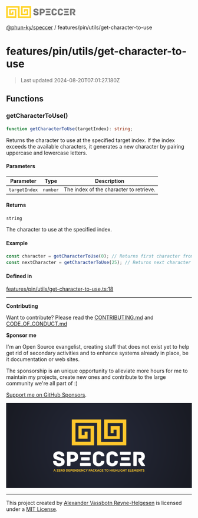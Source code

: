 <div>
  <img alt="SPECCER logo" src="https://raw.githubusercontent.com/phun-ky/speccer/main/public/logo-speccer-horizontal-colored-package.svg?raw=true" style="max-height:32px;" />
</div>

[@phun-ky/speccer](../../../README.md) / features/pin/utils/get-character-to-use

# features/pin/utils/get-character-to-use

> Last updated 2024-08-20T07:01:27.180Z

## Functions

### getCharacterToUse()

```ts
function getCharacterToUse(targetIndex): string;
```

Returns the character to use at the specified target index.
If the index exceeds the available characters, it generates a new character by pairing uppercase and lowercase letters.

#### Parameters

| Parameter     | Type     | Description                             |
| ------------- | -------- | --------------------------------------- |
| `targetIndex` | `number` | The index of the character to retrieve. |

#### Returns

`string`

The character to use at the specified index.

#### Example

```ts
const character = getCharacterToUse(0); // Returns first character from SPECCER_LITERALS
const nextCharacter = getCharacterToUse(25); // Returns next character or a generated pair if index exceeds literals length
```

#### Defined in

[features/pin/utils/get-character-to-use.ts:18](https://github.com/phun-ky/speccer/blob/main/src/features/pin/utils/get-character-to-use.ts#L18)

---

**Contributing**

Want to contribute? Please read the [CONTRIBUTING.md](https://github.com/phun-ky/speccer/blob/main/CONTRIBUTING.md) and [CODE_OF_CONDUCT.md](https://github.com/phun-ky/speccer/blob/main/CODE_OF_CONDUCT.md)

**Sponsor me**

I'm an Open Source evangelist, creating stuff that does not exist yet to help get rid of secondary activities and to enhance systems already in place, be it documentation or web sites.

The sponsorship is an unique opportunity to alleviate more hours for me to maintain my projects, create new ones and contribute to the large community we're all part of :)

[Support me on GitHub Sponsors](https://github.com/sponsors/phun-ky).

![Speccer banner, with logo and slogan: A zero dependency package to highlight elements](https://github.com/phun-ky/speccer/blob/main/public/speccer-banner.png?raw=true)

---

This project created by [Alexander Vassbotn Røyne-Helgesen](http://phun-ky.net) is licensed under a [MIT License](https://choosealicense.com/licenses/mit/).
